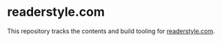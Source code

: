 # readerstyle.com

This repository tracks the contents and build tooling for [readerstyle.com](https://readerstyle.com).
